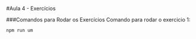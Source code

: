 #Aula 4 - Exercícios

###Comandos para Rodar os Exercícios
Comando para rodar o exercicio 1:
```
npm run um
```